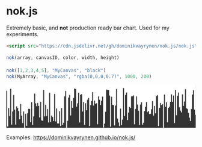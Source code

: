 
# nok.js

Extremely basic, and <b>not</b> production ready bar chart. Used for my experiments.
```html
<script src="https://cdn.jsdelivr.net/gh/dominikvayrynen/nok.js/nok.js"></script>
```

```js
nok(array, canvasID, color, width, height)

nok([1,2,3,4,5], "MyCanvas", "black")
nok(MyArray, "MyCanvas", "rgba(0,0,0,0.7)", 1000, 200)
```

![](examples/example.gif)

Examples: https://dominikvayrynen.github.io/nok.js/
